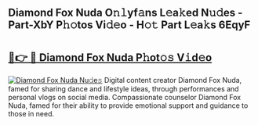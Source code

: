## Diamond Fox Nuda O𝚗𝚕yf𝚊ns L𝚎a𝚔ed N𝚞𝚍es - Part-XbY P𝚑𝚘tos Vi𝚍𝚎o - H𝚘𝚝 Part L𝚎a𝚔s 6EqyF

# <h2><a href="http://kfcwgx.oniu.top/?m=Diamond+Fox+Nuda">🔗👉 🔴 Diamond Fox Nuda P𝚑ot𝚘𝚜 V𝚒d𝚎o</a></h2>

[![Diamond Fox Nuda Nu𝚍e𝚜](https://i.imgur.com/0qMVB7G.gif)](http://kfcwgx.oniu.top/?m=Diamond+Fox+Nuda)
Digital content creator Diamond Fox Nuda, famed for sharing dance and lifestyle ideas, through performances and personal vlogs on social media. Compassionate counselor Diamond Fox Nuda, famed for their ability to provide emotional support and guidance to those in need.  
